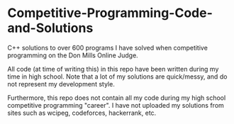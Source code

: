 # Competitive-Programming-Code-and-Solutions
C++ solutions to over 600 programs I have solved when competitive programming on the Don Mills Online Judge.

All code (at time of writing this) in this repo have been written during my time in high school. Note that a lot of my solutions are quick/messy, and do not represent my development style.

Furthermore, this repo does not contain all my code during my high school competitive programming "career". I have not uploaded my solutions from sites such as wcipeg, codeforces, hackerrank, etc.
